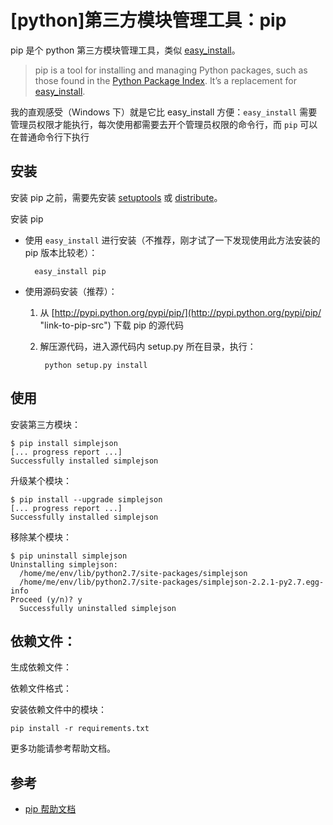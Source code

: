 # [python]第三方模块管理工具：pip

pip 是个 python 第三方模块管理工具，类似 [easy_install](http://peak.telecommunity.com/DevCenter/EasyInstall)。

>pip is a tool for installing and managing Python packages, such as those found in the [Python Package Index](http://pypi.python.org/pypi "link-to-pypi"). It’s a replacement for [easy_install](http://peak.telecommunity.com/DevCenter/EasyInstall).

我的直观感受（Windows 下）就是它比 easy\_install 方便：`easy_install` 需要管理员权限才能执行，每次使用都需要去开个管理员权限的命令行，而 `pip` 可以在普通命令行下执行

## 安装

安装 pip 之前，需要先安装 [setuptools](http://pypi.python.org/pypi/setuptools "link-to-setuptools") 或 [distribute](http://pypi.python.org/pypi/distribute "link-to-distribute")。

安装 pip

* 使用 `easy_install` 进行安装（不推荐，刚才试了一下发现使用此方法安装的 pip 版本比较老）：

        easy_install pip

* 使用源码安装（推荐）：

    1. 从 [http://pypi.python.org/pypi/pip/](http://pypi.python.org/pypi/pip/ "link-to-pip-src") 下载 pip 的源代码
    2. 解压源代码，进入源代码内 setup.py 所在目录，执行：

            python setup.py install

## 使用

安装第三方模块：

    $ pip install simplejson
    [... progress report ...]
    Successfully installed simplejson

升级某个模块：

    $ pip install --upgrade simplejson
    [... progress report ...]
    Successfully installed simplejson

移除某个模块：

    $ pip uninstall simplejson
    Uninstalling simplejson:
      /home/me/env/lib/python2.7/site-packages/simplejson
      /home/me/env/lib/python2.7/site-packages/simplejson-2.2.1-py2.7.egg-info
    Proceed (y/n)? y
      Successfully uninstalled simplejson

## 依赖文件：

生成依赖文件：

依赖文件格式：

安装依赖文件中的模块：

    pip install -r requirements.txt

更多功能请参考帮助文档。

## 参考

 * [pip 帮助文档](http://www.pip-installer.org/en/latest/ "pip doc")
